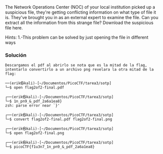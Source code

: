 The Network Operations Center (NOC) of your local institution picked up a suspicious file, they're getting conflicting information on what type of file it is. They've brought you in as an external expert to examine the file. Can you extract all the information from this strange file? Download the suspicious file here. 

Hints:
1.-This problem can be solved by just opening the file in different ways

### Solución

```
Descargamos el pdf al abrirlo se nota que es la mitad de la flag,
intentarlo convertirlo a un archivo png revelara la otra mitad de la flag:

──(erik㉿kali)-[~/Documentos/PicoCTF/tarea3/sotp]
└─$ open flag2of2-final.pdf 
                                                                                                                      
┌──(erik㉿kali)-[~/Documentos/PicoCTF/tarea3/sotp]
└─$ 1n_pn9_&_pdf_2a6a1ea8}  
zsh: parse error near `}'
                                                                                                                      
┌──(erik㉿kali)-[~/Documentos/PicoCTF/tarea3/sotp]
└─$ convert flag2of2-final.pdf flag2of2-final.png 
                                                                                                                      
┌──(erik㉿kali)-[~/Documentos/PicoCTF/tarea3/sotp]
└─$ open flag2of2-final.png 
                                                                                                                      
┌──(erik㉿kali)-[~/Documentos/PicoCTF/tarea3/sotp]
└─$ picoCTF{f1u3n7_1n_pn9_&_pdf_2a6a1ea8}   
```